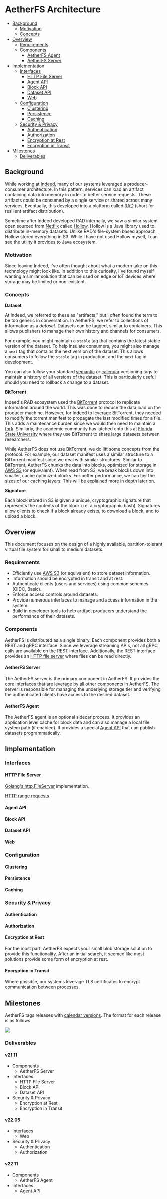 # AetherFS Architecture

* [Background](#background)
  * [Motivation](#motivation)
  * [Concepts](#concepts)
* [Overview](#overview)
  * [Requirements](#requirements)
  * [Components](#components)
    * [AetherFS Agent](#aetherfs-agent)
    * [AetherFS Server](#aetherfs-server)
* [Implementation](#implementation)
  * [Interfaces](#interfaces)
    * [HTTP File Server](#http-file-server)
    * [Agent API](#agent-api)
    * [Block API](#block-api)
    * [Dataset API](#dataset-api)
    * [Web](#web)
  * [Configuration](#configuration)
    * [Clustering](#clustering)
    * [Persistence](#persistence)
    * [Caching](#caching)
  * [Security & Privacy](#security--privacy)
    * [Authentication](#authentication)
    * [Authorization](#authorization)
    * [Encryption at Rest](#encryption-at-rest)
    * [Encryption in Transit](#encryption-in-transit)
* [Milestones](#milestones)
  * [Deliverables](#deliverables)

## Background

While working at [Indeed][], many of our systems leveraged a producer-consumer architecture. In this pattern, services
can load an artifact containing data into memory in order to better service requests. These artifacts could be consumed
by a single service or shared across many services. Eventually, this developed into a platform called [RAD][] (short for
resilient artifact distribution).

Sometime after Indeed developed RAD internally, we saw a similar system open sourced from [Netflix][] called [Hollow][].
Hollow is a Java library used to distribute in-memory datasets. Unlike RAD's file-system based approach, Hollow stored 
everything in S3. While I have not used Hollow myself, I can see the utility it provides to Java ecosystem.

[Indeed]: https://www.indeed.com
[RAD]: https://www.youtube.com/watch?v=lDXdf5q8Yw8
[Netflix]: https://netflix.com
[Hollow]: https://github.com/Netflix/hollow

### Motivation

Since leaving Indeed, I've often thought about what a modern take on this technology might look like. In addition to
this curiosity, I've found myself wanting a similar solution that can be used on edge or IoT devices where storage may
be limited or non-existent.

### Concepts

**Dataset**

At Indeed, we referred to these as "artifacts," but I often found the term to be too generic in conversation. In
AetherFS, we refer to collections of information as a _dataset_. Datasets can be tagged, similar to containers. This
allows publishers to manage their own history and channels for consumers.

For example, you might maintain a `stable` tag that contains the latest stable version of the dataset. To help insulate
consumers, you might also manage a `next` tag that contains the next version of the dataset. This allows consumers to
follow the `stable` tag in production, and the `next` tag in development.

You can also follow your standard [semantic][] or [calendar][] versioning tags to maintain a history of all versions of the
dataset. This is particularly useful should you need to rollback a change to a dataset.

[semantic]: https://semver.org/
[calendar]: https://calver.org/

**BitTorrent**

Indeed's RAD ecosystem used the [BitTorrent][] protocol to replicate information around the world. This was done to
reduce the data load on the producer machine. However, for Indeed to leverage BitTorrent, they needed to modify the
torrent manifest to propagate the last modified times for a file. This adds a maintenance burden since we would then
need to maintain a [fork][]. Similarly, the academic community has latched onto this at [Florida State University][]
where they use BitTorrent to share large datasets between researchers.

While AetherFS does not use BitTorrent, we do lift some concepts from the protocol. For example, our dataset manifest
uses a similar structure to a BitTorrent manifest since we deal with similar structures. Similar to BitTorrent, AetherFS
chunks the data into blocks, optimized for storage in [AWS S3][] (or equivalent). When read from S3, we break blocks
down into smaller, cache optimized blocks. For better performance, we can tier the sizes of our caching layers. This
will be explained more in depth later on.

[Florida State University]: https://web.archive.org/web/20130402200554/https://www.hpc.fsu.edu/index.php?option=com_wrapper&view=wrapper&Itemid=80
[BitTorrent]: https://en.wikipedia.org/wiki/BitTorrent
[fork]: https://github.com/indeedeng/ttorrent
[AWS S3]: https://docs.aws.amazon.com/AmazonS3/latest/API/Welcome.html

**Signature**

Each block stored in S3 is given a unique, cryptographic signature that represents the contents of the block (i.e. a 
cryptographic hash). Signatures allow clients to check if a block already exists, to download a block, and to upload a 
block.

## Overview

This document focuses on the design of a highly available, partition-tolerant virtual file system for small to medium
datasets.

### Requirements

  - Efficiently use [AWS S3][] (or equivalent) to store dataset information.
  - Information should be encrypted in transit and at rest.
  - Authenticate clients (users and services) using common schemes (OIDC, Basic).
  - Enforce access controls around datasets.
  - Provide numerous interfaces to manage and access information in the system.
  - Build in developer tools to help artifact producers understand the performance of their datasets.

### Components

AetherFS is distributed as a single binary. Each component provides both a REST and gRPC interface. Since we leverage
streaming APIs, not all gRPC calls are available on the REST interface. Additionally, the REST interface provides an
[HTTP file server](#http-file-server) where files can be read directly.

#### AetherFS Server

The AetherFS server is the primary component in AetherFS. It provides the core interfaces that are leverage by all other
components in AetherFS. The server is responsible for managing the underlying storage tier and verifying the
authenticated clients have access to the desired dataset.

#### AetherFS Agent

The AetherFS agent is an optional sidecar process. It provides an application level cache for block data and can also
manage a local file system path (if enabled). It provides a special [Agent API](#agent-api) that can publish datasets 
programmatically.

## Implementation

<!--
[![](https://mermaid.ink/img/eyJjb2RlIjoiZ3JhcGggVERcbiAgICBwcm9kdWNlclxuICAgIHByb2R1Y2VyLWFnZW50W2FldGhlcmZzLWFnZW50XVxuXG4gICAgY29uc3VtZXJcbiAgICBjb25zdW1lci1hZ2VudFthZXRoZXJmcy1hZ2VudF1cblxuICAgIHNlcnZlci0xW2FldGhlcmZzLXNlcnZlcl1cbiAgICBzZXJ2ZXItMlthZXRoZXJmcy1zZXJ2ZXJdXG4gICAgc2VydmVyLTNbYWV0aGVyZnMtc2VydmVyXVxuXG4gICAgYXdzLXMzW0FXIFMzXVxuXG4gICAgc3ViZ3JhcGggcHJvZHVjZXItcG9kXG4gICAgICAgIHByb2R1Y2VyIC0tIGFldGhlcmZzLmFnZW50LnYxLkFnZW50QVBJL1B1Ymxpc2ggLS0-IHByb2R1Y2VyLWFnZW50XG4gICAgZW5kXG5cbiAgICBzdWJncmFwaCBjb25zdW1lci1wb2RcbiAgICAgICAgY29uc3VtZXIgLS0gYWV0aGVyZnMuYWdlbnQudjEuQWdlbnRBUEkvU3Vic2NyaWJlIC0tPiBjb25zdW1lci1hZ2VudFxuICAgIGVuZFxuXG4gICAgcHJvZHVjZXItYWdlbnQgLS0gYWV0aGVyZnMuZGF0YXNldC52MS5EYXRhc2V0QVBJL1B1Ymxpc2ggLS0-IHNlcnZlci0xXG4gICAgcHJvZHVjZXItYWdlbnQgLS0gYWV0aGVyZnMuYmxvY2sudjEuQmxvY2tBUEkvVXBsb2FkIC0tPiBzZXJ2ZXItMlxuICAgIHByb2R1Y2VyLWFnZW50IC0tPiBzZXJ2ZXItM1xuXG4gICAgY29uc3VtZXItYWdlbnQgLS0-IHNlcnZlci0xXG4gICAgY29uc3VtZXItYWdlbnQgLS0gYWV0aGVyZnMuYmxvY2sudjEuQmxvY2tBUEkvRG93bmxvYWQgLS0-IHNlcnZlci0yXG4gICAgY29uc3VtZXItYWdlbnQgLS0gYWV0aGVyZnMuZGF0YXNldC52MS5EYXRhc2V0QVBJL1N1YnNjcmliZSAtLT4gc2VydmVyLTNcblxuICAgIHNlcnZlci0xIC0tPiBhd3MtczNcbiAgICBzZXJ2ZXItMiAtLT4gYXdzLXMzXG4gICAgc2VydmVyLTMgLS0-IGF3cy1zM1xuIiwibWVybWFpZCI6eyJ0aGVtZSI6ImRlZmF1bHQifSwidXBkYXRlRWRpdG9yIjpmYWxzZSwiYXV0b1N5bmMiOnRydWUsInVwZGF0ZURpYWdyYW0iOmZhbHNlfQ)](https://mermaid-js.github.io/mermaid-live-editor/edit/#eyJjb2RlIjoiZ3JhcGggVERcbiAgICBwcm9kdWNlclxuICAgIHByb2R1Y2VyLWFnZW50W2FldGhlcmZzLWFnZW50XVxuXG4gICAgY29uc3VtZXJcbiAgICBjb25zdW1lci1hZ2VudFthZXRoZXJmcy1hZ2VudF1cblxuICAgIHNlcnZlci0xW2FldGhlcmZzLXNlcnZlcl1cbiAgICBzZXJ2ZXItMlthZXRoZXJmcy1zZXJ2ZXJdXG4gICAgc2VydmVyLTNbYWV0aGVyZnMtc2VydmVyXVxuXG4gICAgYXdzLXMzW0FXIFMzXVxuXG4gICAgc3ViZ3JhcGggcHJvZHVjZXItcG9kXG4gICAgICAgIHByb2R1Y2VyIC0tIGFldGhlcmZzLmFnZW50LnYxLkFnZW50QVBJL1B1Ymxpc2ggLS0-IHByb2R1Y2VyLWFnZW50XG4gICAgZW5kXG5cbiAgICBzdWJncmFwaCBjb25zdW1lci1wb2RcbiAgICAgICAgY29uc3VtZXIgLS0gYWV0aGVyZnMuYWdlbnQudjEuQWdlbnRBUEkvU3Vic2NyaWJlIC0tPiBjb25zdW1lci1hZ2VudFxuICAgIGVuZFxuXG4gICAgcHJvZHVjZXItYWdlbnQgLS0gYWV0aGVyZnMuZGF0YXNldC52MS5EYXRhc2V0QVBJL1B1Ymxpc2ggLS0-IHNlcnZlci0xXG4gICAgcHJvZHVjZXItYWdlbnQgLS0gYWV0aGVyZnMuYmxvY2sudjEuQmxvY2tBUEkvVXBsb2FkIC0tPiBzZXJ2ZXItMlxuICAgIHByb2R1Y2VyLWFnZW50IC0tPiBzZXJ2ZXItM1xuXG4gICAgY29uc3VtZXItYWdlbnQgLS0-IHNlcnZlci0xXG4gICAgY29uc3VtZXItYWdlbnQgLS0gYWV0aGVyZnMuYmxvY2sudjEuQmxvY2tBUEkvRG93bmxvYWQgLS0-IHNlcnZlci0yXG4gICAgY29uc3VtZXItYWdlbnQgLS0gYWV0aGVyZnMuZGF0YXNldC52MS5EYXRhc2V0QVBJL1N1YnNjcmliZSAtLT4gc2VydmVyLTNcblxuICAgIHNlcnZlci0xIC0tPiBhd3MtczNcbiAgICBzZXJ2ZXItMiAtLT4gYXdzLXMzdFxuICAgIHNlcnZlci0zIC0tPiBhd3MtczNcbiIsIm1lcm1haWQiOiJ7XG4gIFwidGhlbWVcIjogXCJkZWZhdWx0XCJcbn0iLCJ1cGRhdGVFZGl0b3IiOmZhbHNlLCJhdXRvU3luYyI6dHJ1ZSwidXBkYXRlRGlhZ3JhbSI6ZmFsc2V9)
-->

### Interfaces

#### HTTP File Server

[Golang's http.FileServer](https://pkg.go.dev/net/http#FileServer) implementation.

[HTTP range requests](https://developer.mozilla.org/en-US/docs/Web/HTTP/Range_requests)

#### Agent API

#### Block API

#### Dataset API

#### Web

### Configuration

#### Clustering

<!-- how are clusters of nodes formed -->

#### Persistence

<!-- how and where is information stored -->

#### Caching

<!-- how and where is information cached -->

### Security & Privacy

#### Authentication

<!-- how are users and systems authenticated -->

#### Authorization

#### Encryption at Rest

For the most part, AetherFS expects your small blob storage solution to provide this functionality. After an initial 
search, it seemed like most solutions provide some form of encryption at rest.

#### Encryption in Transit

Where possible, our systems leverage TLS certificates to encrypt communication between processes.

## Milestones

AetherFS tags releases with [calendar versions](https://calver.org). The format for each release is as follows:

![](https://img.shields.io/badge/calver-YY.0M.MICRO-22bfda.svg)

### Deliverables

#### v21.11

- Components
  - AetherFS Server
- Interfaces
  - HTTP File Server
  - Block API
  - Dataset API
- Security & Privacy
  - Encryption at Rest
  - Encryption in Transit

#### v22.05

- Interfaces
  - Web
- Security & Privacy
  - Authentication
  - Authorization

#### v22.11

- Components
  - AetherFS Agent
- Interfaces
  - Agent API
